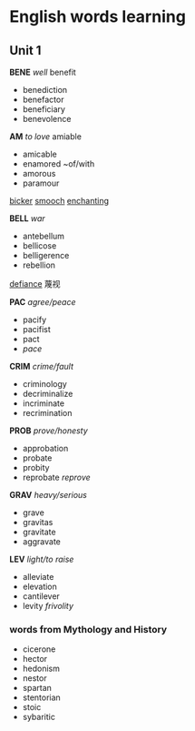 # English words learning

## Unit 1

**BENE**  *well*    benefit

- benediction
- benefactor
- beneficiary
- benevolence

**AM** *to love*  amiable

- amicable
- enamored  ~of/with 
- amorous
- paramour

<u>bicker</u>  <u>smooch</u>  <u>enchanting</u> 

**BELL**  *war* 

- antebellum
- bellicose
- belligerence
- rebellion

<u>defiance</u>   蔑视



**PAC** *agree/peace*  

- pacify
- pacifist
- pact
- *pace*

**CRIM** *crime/fault*

- criminology
- decriminalize
- incriminate
- recrimination

**PROB** *prove/honesty*

- approbation
- probate
- probity
- reprobate *reprove* 

**GRAV**  *heavy/serious*

- grave
- gravitas
- gravitate
- aggravate

**LEV** *light/to raise*

- alleviate
- elevation
- cantilever
- levity *frivolity*

### words from Mythology and History

- cicerone
- hector
- hedonism
- nestor
- spartan
- stentorian
- stoic
- sybaritic